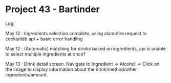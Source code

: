 # Project 43 - Bartinder 

Log:


May 12 : Ingredients selection complete, using alamofire request to cocktaildb api + basic error handling

May 12 : (Automatic) matching for drinks based on ingredients, api is unable to select multiple ingredients at once?

May 13 : Drink detail screen. Navigate to Ingredient -> Alcohol -> Click on the image to display information about the drink/method/other ingredients/amount.
